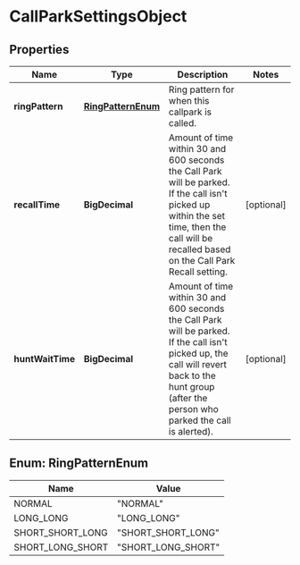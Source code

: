 <!--  Copyright 2025 Cisco Systems Inc.

Permission is hereby granted, free of charge, to any person obtaining a copy
of this software and associated documentation files (the "Software"), to deal
in the Software without restriction, including without limitation the rights
to use, copy, modify, merge, publish, distribute, sublicense, and/or sell
copies of the Software, and to permit persons to whom the Software is
furnished to do so, subject to the following conditions:

The above copyright notice and this permission notice shall be included in
all copies or substantial portions of the Software.

THE SOFTWARE IS PROVIDED "AS IS", WITHOUT WARRANTY OF ANY KIND, EXPRESS OR
IMPLIED, INCLUDING BUT NOT LIMITED TO THE WARRANTIES OF MERCHANTABILITY,
FITNESS FOR A PARTICULAR PURPOSE AND NONINFRINGEMENT. IN NO EVENT SHALL THE
AUTHORS OR COPYRIGHT HOLDERS BE LIABLE FOR ANY CLAIM, DAMAGES OR OTHER
LIABILITY, WHETHER IN AN ACTION OF CONTRACT, TORT OR OTHERWISE, ARISING FROM,
OUT OF OR IN CONNECTION WITH THE SOFTWARE OR THE USE OR OTHER DEALINGS IN
THE SOFTWARE.-->


# CallParkSettingsObject


## Properties

| Name | Type | Description | Notes |
|------------ | ------------- | ------------- | -------------|
|**ringPattern** | [**RingPatternEnum**](#RingPatternEnum) | Ring pattern for when this callpark is called. |  |
|**recallTime** | **BigDecimal** | Amount of time within 30 and 600 seconds the Call Park will be parked. If the call isn&#39;t picked up within the set time, then the call will be recalled based on the Call Park Recall setting. |  [optional] |
|**huntWaitTime** | **BigDecimal** | Amount of time within 30 and 600 seconds the Call Park will be parked. If the call isn&#39;t picked up, the call will revert back to the hunt group (after the person who parked the call is alerted). |  [optional] |



## Enum: RingPatternEnum

| Name | Value |
|---- | -----|
| NORMAL | &quot;NORMAL&quot; |
| LONG_LONG | &quot;LONG_LONG&quot; |
| SHORT_SHORT_LONG | &quot;SHORT_SHORT_LONG&quot; |
| SHORT_LONG_SHORT | &quot;SHORT_LONG_SHORT&quot; |



